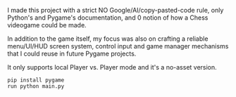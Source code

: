 I made this project with a strict NO Google/AI/copy-pasted-code rule,
only Python's and Pygame's documentation, and 0 notion of how a Chess 
videogame could be made.

In addition to the game itself, my focus was also on crafting a reliable
menu/UI/HUD screen system, control input and game manager mechanisms that
I could reuse in future Pygame projects.

It only supports local Player vs. Player mode and it's a no-asset version.

`pip install pygame` <br>
`run python main.py`
